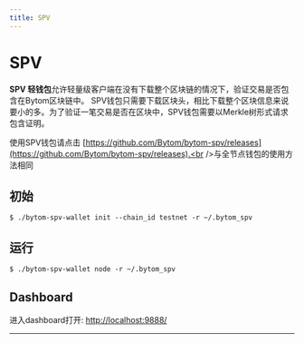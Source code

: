 ```yaml
---
title: SPV
---
```


# SPV

**SPV 轻钱包**允许轻量级客户端在没有下载整个区块链的情况下，验证交易是否包含在Bytom区块链中。 SPV钱包只需要下载区块头，相比下载整个区块信息来说要小的多。为了验证一笔交易是否在区块中，SPV钱包需要以Merkle树形式请求包含证明。<br />

使用SPV钱包请点击 [https://github.com/Bytom/bytom-spv/releases](https://github.com/Bytom/bytom-spv/releases).<br />与全节点钱包的使用方法相同

<a name="57ec8f1e"></a>
## 初始

```
$ ./bytom-spv-wallet init --chain_id testnet -r ~/.bytom_spv
```

<a name="4c763bb6"></a>
## 运行

```
$ ./bytom-spv-wallet node -r ~/.bytom_spv
```

<a name="Dashboard"></a>
## Dashboard

进入dashboard打开: <http://localhost:9888/>

---
